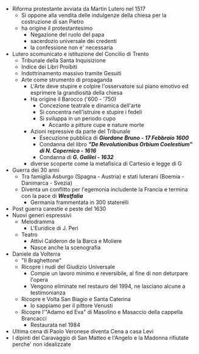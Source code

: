 - Riforma protestante avviata da Martin Lutero nel 1517
	- Si oppone alla vendita delle indulgenze della chiesa per la costruzione di san Pietro
	- ha origine il protestantesimo
		- Negazione del ruolo del papa
		- sacerdozio universale dei credenti
		- la confessione non e' necessaria
- Lutero scomunicato e istituzione del Concilio di Trento
	- Tribunale della Santa Inquisizione
	- Indice dei Libri Proibiti
	- Indottrinamento massivo tramite Gesuiti
	- Arte come strumento di propaganda
		- L'Arte deve stupire e colpire l'osservatore sul piano emotivo ed esprimere la grandiosità della chiesa
		- Ha origine il Barocco ('600 - '750)
			- Concezione teatrale e dinamica dell'arte
			- Si concentra nell'istruire e stupire i fedeli
			- Si sviluppa in un periodo cupo
				- Accanto a pitture cupe e nature morte
		- Azioni repressive da parte del Tribunale
			- Esecuzione pubblica di ***Giordane Bruno - 17 Febbraio 1600***
			- Condanna del libro ***"De Revolutionibus Orbium Coelestium" di N. Copernico - 1616***
			- Condanna di ***G. Galilei - 1632***
		- diverse scoperte come la metafisica di Cartesio e legge di G
- Guerra dei 30 anni
	- Tra famiglia Asburgo (Spagna - Austria) e stati luterani (Boemia - Danimarca - Svezia)
	- Diventa un conflitto per l'egemonia includente la Francia e termina con la pace di ***Westfalia***
		- Germania frammentata in 300 staterelli
- Post guerra carestie e peste del 1630
- Nuovi generi espressivi
	- Melodramma
		- L'Euridice di J. Peri
	- Teatro
		- Attivi Calderon de la Barca e Moliere
		- Nasce anche la scenografia
- Daniele da Volterra
	- "Il Braghettone"
	- Ricopre i nudi del Giudizio Universale
		- Compie un lavoro minimo e reversibile, al fine di non deturpare l'opera
		- Vengono eliminate nel restauro del 1994, ne lasciano alcune a testimonianza
	- Ricopre e Volta San Biagio e Santa Caterina
		- lo sappiamo per il pittore Venusti
	- Ricopre l'"Adamo ed Eva" di Masolino e Masaccio della cappella Brancacci
		- Restaurata nel 1984
- Ultima cena di Paolo Veronese diventa Cena a casa Levi
- I dipinti del Caravaggio di San Matteo e l'Angelo e la Madonna rifiutate perche' non idealizzate 